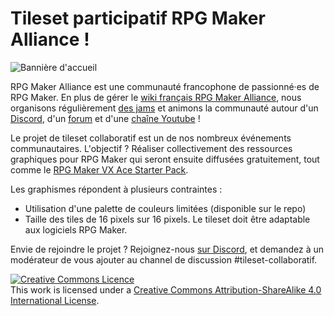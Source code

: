 # Tileset participatif RPG Maker Alliance !
![Bannière d'accueil](https://wiki.rpgmakeralliance.com/images/accueil/banniere.png)

RPG Maker Alliance est une communauté francophone de passionné·es de RPG Maker. En plus de gérer le [wiki français RPG Maker Alliance](https://wiki.rpgmakeralliance.com/), nous organisons régulièrement [des jams](https://rpgmakeralliance.itch.io/) et animons la communauté autour d'un [Discord](https://discordapp.com/invite/RrBppaj), d'un [forum](https://rpgmakeralliance.com/) et d'une [chaîne Youtube](https://www.youtube.com/user/FoxFiesta40) !

Le projet de tileset collaboratif est un de nos nombreux événements communautaires. L'objectif ? Réaliser collectivement des ressources graphiques pour RPG Maker qui seront ensuite diffusées gratuitement, tout comme le [RPG Maker VX Ace Starter Pack](https://wiki.rpgmakeralliance.com/starterpack).

Les graphismes répondent à plusieurs contraintes :

- Utilisation d'une palette de couleurs limitées (disponible sur le repo)
- Taille des tiles de 16 pixels sur 16 pixels. Le tileset doit être adaptable aux logiciels RPG Maker.

Envie de rejoindre le projet ? Rejoignez-nous [sur Discord](https://discordapp.com/invite/RrBppaj), et demandez à un modérateur de vous ajouter au channel de discussion #tileset-collaboratif.


<a rel="license" href="http://creativecommons.org/licenses/by-sa/4.0/"><img alt="Creative Commons Licence" style="border-width:0" src="https://i.creativecommons.org/l/by-sa/4.0/88x31.png" /></a><br />This work is licensed under a <a rel="license" href="http://creativecommons.org/licenses/by-sa/4.0/">Creative Commons Attribution-ShareAlike 4.0 International License</a>.
